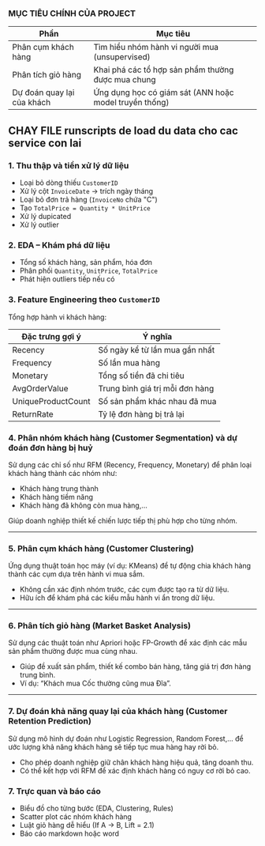 ### MỤC TIÊU CHÍNH CỦA PROJECT

| Phần                       | Mục tiêu                                               |
| -------------------------- | ------------------------------------------------------ |
| Phân cụm khách hàng        | Tìm hiểu nhóm hành vi người mua (unsupervised)         |
| Phân tích giỏ hàng         | Khai phá các tổ hợp sản phẩm thường được mua chung     |
| Dự đoán quay lại của khách | Ứng dụng học có giám sát (ANN hoặc model truyền thống) |

## CHAY FILE runscripts de load du data cho cac service con lai

### 1. Thu thập và tiền xử lý dữ liệu

* Loại bỏ dòng thiếu `CustomerID`
* Xử lý cột `InvoiceDate` → trích ngày tháng
* Loại bỏ đơn trả hàng (`InvoiceNo` chứa "C")
* Tạo `TotalPrice = Quantity * UnitPrice`
* Xử lý dupicated
* Xử lý outlier

### 2. EDA – Khám phá dữ liệu

* Tổng số khách hàng, sản phẩm, hóa đơn
* Phân phối `Quantity`, `UnitPrice`, `TotalPrice`
* Phát hiện outliers tiếp nếu có

### 3. Feature Engineering theo `CustomerID`

Tổng hợp hành vi khách hàng:

| Đặc trưng gợi ý    | Ý nghĩa                         |
| ------------------ | ------------------------------- |
| Recency            | Số ngày kể từ lần mua gần nhất  |
| Frequency          | Số lần mua hàng                 |
| Monetary           | Tổng số tiền đã chi tiêu        |
| AvgOrderValue      | Trung bình giá trị mỗi đơn hàng |
| UniqueProductCount | Số sản phẩm khác nhau đã mua    |
| ReturnRate         | Tỷ lệ đơn hàng bị trả lại       |

### 4. Phân nhóm khách hàng (Customer Segmentation) và dự đoán đơn hàng bị huỷ
Sử dụng các chỉ số như RFM (Recency, Frequency, Monetary) để phân loại khách hàng thành các nhóm như:
- Khách hàng trung thành
- Khách hàng tiềm năng
- Khách hàng đã không còn mua hàng,...

Giúp doanh nghiệp thiết kế chiến lược tiếp thị phù hợp cho từng nhóm.

---

### 5. Phân cụm khách hàng (Customer Clustering)
Ứng dụng thuật toán học máy (ví dụ: KMeans) để tự động chia khách hàng thành các cụm dựa trên hành vi mua sắm.
- Không cần xác định nhóm trước, các cụm được tạo ra từ dữ liệu.
- Hữu ích để khám phá các kiểu mẫu hành vi ẩn trong dữ liệu.

---

### 6. Phân tích giỏ hàng (Market Basket Analysis)
Sử dụng các thuật toán như Apriori hoặc FP-Growth để xác định các mẫu sản phẩm thường được mua cùng nhau.
- Giúp đề xuất sản phẩm, thiết kế combo bán hàng, tăng giá trị đơn hàng trung bình.
- Ví dụ: “Khách mua Cốc thường cũng mua Đĩa”.

---

### 7. Dự đoán khả năng quay lại của khách hàng (Customer Retention Prediction)
Sử dụng mô hình dự đoán như Logistic Regression, Random Forest,... để ước lượng khả năng khách hàng sẽ tiếp tục mua hàng hay rời bỏ.
- Cho phép doanh nghiệp giữ chân khách hàng hiệu quả, tăng doanh thu.
- Có thể kết hợp với RFM để xác định khách hàng có nguy cơ rời bỏ cao.


### 7. Trực quan và báo cáo

* Biểu đồ cho từng bước (EDA, Clustering, Rules)
* Scatter plot các nhóm khách hàng
* Luật giỏ hàng dễ hiểu (If A → B, Lift = 2.1)
* Báo cáo markdown hoặc word

